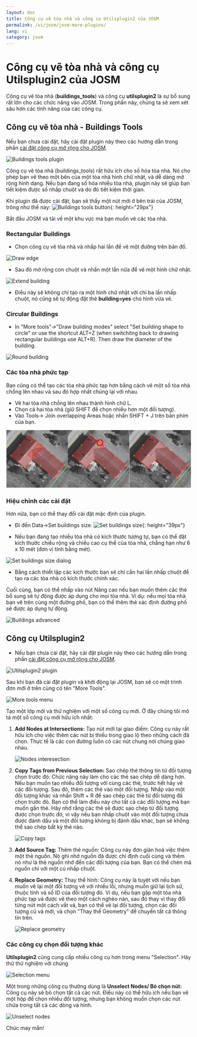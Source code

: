 ```yaml
---
layout: doc
title: Công cụ vẽ tòa nhà và công cụ Utilsplugin2 của JOSM
permalink: /vi/josm/josm-more-plugins/
lang: vi
category: josm
---
```


Công cụ vẽ tòa nhà và công cụ Utilsplugin2 của JOSM
============


Công cụ vẽ tòa nhà (**buildings_tools**) và công cụ **utilsplugin2** là sự bổ sung rất lớn cho các chức năng vào JOSM. Trong phần này, chúng ta sẽ xem xét sâu hơn các tính năng của các công cụ.  

Công cụ vẽ tòa nhà - Buildings Tools
--------------------------

Nếu bạn chưa cài đặt, hãy cài đặt plugin này theo các hướng dẫn trong phần [cài đặt công cụ mở rộng cho JOSM](/vi/josm/josm-plugins).  

![Buildings tools plugin][]

Công cụ vẽ tòa nhà (buildings_tools) rất hữu ích cho số hóa tòa nhà. Nó cho phép bạn vẽ theo một bên của một tòa nhà hình chữ nhật, và dễ dàng mở rộng hình dạng. Nếu bạn đang số hóa nhiều tòa nhà, plugin này sẽ giúp bạn tiết kiệm được số nhấp chuột và do đó tiết kiệm thời gian.  

Khi plugin đã được cài đặt, bạn sẽ thấy một nút mới ở bên trái của JOSM, trông như thế này: ![Buildings tools button][]{: height="29px"}

Bắt đầu JOSM và tải về một khu vực mà bạn muốn vẽ các tòa nhà.  

### Rectangular Buildings

* Chọn công cụ vẽ tòa nhà và nhấp hai lần để vẽ một đường trên bản đồ.  

![Draw edge][]

* Sau đó mở rộng con chuột và nhấn một lần nữa để vẽ một hình chữ nhật.  

![Extend building][]

* Điều này sẽ không chỉ tạo ra một hình chữ nhật với chỉ ba lần nhấp chuột, nó cũng sẽ tự động đặt thẻ **building=yes** cho hình vừa vé.  

### Circular Buildings

* In "More tools"->"Draw building modes" select "Set building shape to circle" or use the shortcut ALT+Z (when switchitng back to drawing rectangular buildings use ALT+R). Then draw the diameter of the building.

![Round building][]

### Các tòa nhà phức tạp

Bạn cũng có thể tạo các tòa nhà phức tạp hơn bằng cách vẽ một số tòa nhà chồng lên nhau và sau đó hợp nhất chúng lại với nhau.  

* Vẽ hai tòa nhà chồng lên nhau thành hình chữ L.  
* Chọn cả hai tòa nhà (giữ SHIFT để chọn nhiều hơn một đối tượng).  
* Vào Tools-> Join overlapping Areas hoặc nhấn SHIFT + J trên bàn phím của bạn.  

![Merge buildings][]

### Hiệu chỉnh các cài đặt

Hơn nữa, bạn có thể thay đổi cài đặt mặc định của plugin.  

* Đi đến Data->Set buildings size. ![Set buildings size][]{: height="39px"}  

* Nếu bạn đang tạo nhiều tòa nhà có kích thước tương tự, bạn có thể đặt kích thước chiều rộng và chiều cao cụ thể của tòa nhà, chẳng hạn như 6 x 10 mét (đơn vị tính bằng mét).  

![Set buildings size dialog][]

* Bằng cách thiết lập các kích thước bạn sẽ chỉ cần hai lần nhấp chuột để tạo ra các tòa nhà có kích thước chính xác.  

Cuối cùng, bạn có thể nhấp vào nút Nâng cao nếu bạn muốn thêm các thẻ bổ sung sẽ tự động được áp dụng cho mọi tòa nhà. Ví dụ: nếu mọi tòa nhà bạn vẽ trên cùng một đường phố, bạn có thể thêm thẻ xác định đường phố sẽ được áp dụng tự động.  

![Buildings advanced][]


Công cụ Utilsplugin2
-------------

* Nếu bạn chưa cài đặt, hãy cài đặt plugin này theo các hướng dẫn trong phần [cài đặt công cụ mở rộng cho JOSM](/vi/josm/josm-plugins).  

![Utilsplugin2 plugin][]

Sau khi bạn đã cài đặt plugin và khởi động lại JOSM, bạn sẽ có một trình đơn mới ở trên cùng có tên "More Tools".  

![More tools menu][]

Tạo một lớp mới và thử nghiệm với một số công cụ mới. Ở đây chúng tôi mô tả một số công cụ mới hữu ích nhất:  

1. **Add Nodes at Intersections:**  Tạo nút mới tại giao điểm: Công cụ này rất hữu ích cho việc thêm các nút bị thiếu trong giao lộ theo những cách đã chọn. Thực tế là các con đường luôn có các nút chung nơi chúng giao nhau.  

    ![Nodes interesection][]

2. **Copy Tags from Previous Selection:**  Sao chép thẻ thông tin từ đối tượng chọn trước đó: Chức năng này làm cho các thẻ sao chép dễ dàng hơn. Nếu bạn muốn tạo nhiều đối tượng với cùng các thẻ, trước hết hãy vẽ các đối tượng. Sau đó, thêm các thẻ vào một đối tượng. Nhấp vào một đối tượng khác và nhấn Shift + R để sao chép các thẻ từ đối tượng đã chọn trước đó. Bạn có thể làm điều này cho tất cả các đối tượng mà bạn muốn gắn thẻ. Hãy nhớ rằng các thẻ sẽ được sao chép từ đối tượng được chọn trước đó, vì vậy nếu bạn nhấp chuột vào một đối tượng chưa được đánh dấu và một đối tượng không bị đánh dấu khác, bạn sẽ không thể sao chép bất kỳ thẻ nào.  

    ![Copy tags][]

3. **Add Source Tag:** Thêm thẻ nguồn: Công cụ này đơn giản hoá việc thêm một thẻ nguồn. Nó ghi nhớ nguồn đã được chỉ định cuối cùng và thêm nó như là thẻ nguồn nhớ đến các đối tượng của bạn. Bạn có thể chèn mã nguồn chỉ với một cú nhấp chuột.  

4. **Replace Geometry:** Thay thể hình: Công cụ này là tuyệt vời nếu bạn muốn vẽ lại một đối tượng vẽ với nhiều lỗi, nhưng muốn giữ lại lịch sử, thuộc tính và số ID của đối tượng đó. Ví dụ, nếu bạn gặp một tòa nhà phức tạp và được vẽ theo một cách nghèo nàn, sau đó thay vì thay đổi từng nút một cách vất vả, bạn có thể vẽ lại đối tượng, chọn các đối tượng cũ và mới, và chọn "Thay thế Geometry" để chuyển tất cả thông tin trên.  

    ![Replace geometry][]


### Các công cụ chọn đối tượng khác

**Utilsplugin2** cũng cung cấp nhiều công cụ hơn trong menu "Selection". Hãy thử thử nghiệm với chúng  

![Selection menu][]

Một trong những công cụ thường dùng là **Unselect Nodes/ Bỏ chọn nút:** Công cụ này sẽ bỏ chọn tất cả các nút. Điều này có thể hữu ích nếu bạn vẽ một hộp để chọn nhiều đối tượng, nhưng bạn không muốn chọn các nút chứa trong tất cả các dòng và hình.  

![Unselect nodes][]

Chúc may mắn!  


[Buildings tools plugin]: /images/josm/buildings_tools-plugin.png
[Buildings tools button]: /images/josm/buildings_tools-button.png
[Draw edge]: /images/josm/draw-edge.png
[Extend building]: /images/josm/extend-building.png
[Merge buildings]: /images/josm/merge-buildings.png
[Set buildings size]: /images/josm/set-buildings-size.png
[Set buildings size dialog]: /images/josm/set-buildings-size-dialog.png
[Buildings advanced]: /images/josm/buildings-advanced.png
[Utilsplugin2 plugin]: /images/josm/utilsplugin2-plugin.png
[More tools menu]: /images/josm/more-tools-menu.png
[Nodes interesection]: /images/josm/utilsplugin2-nodes-intersection.png
[Copy tags]: /images/josm/utilsplugin2-copy-tags.png
[Replace geometry]: /images/josm/utilsplugin2-replace-geometry.png
[Selection menu]: /images/josm/selection-menu.png
[Unselect nodes]: /images/josm/utilsplugin2-unselect-nodes.png
[Round building]: /images/josm/buildings_tools-round.png

